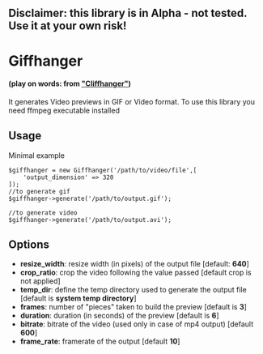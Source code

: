 ## Disclaimer: this library is in Alpha - not tested. Use it at your own risk!

# Giffhanger
#### (play on words: from ["Cliffhanger"](https://en.wikipedia.org/wiki/Cliffhanger))
It generates Video previews in GIF or Video format.
To use this library you need ffmpeg executable installed

## Usage
Minimal example
```
$giffhanger = new Giffhanger('/path/to/video/file',[
    'output_dimension' => 320
]);
//to generate gif
$giffhanger->generate('/path/to/output.gif');

//to generate video
$giffhanger->generate('/path/to/output.avi');
```

## Options
- **resize_width**: resize width (in pixels) of the output file [default: **640**]
- **crop_ratio**: crop the video following the value passed [default crop is not applied]
- **temp_dir**: define the temp directory used to generate the output file [default is **system temp directory**]
- **frames**: number of "pieces" taken to build the preview [default is **3**]
- **duration**: duration (in seconds) of the preview [default is **6**]
- **bitrate**: bitrate of the video (used only in case of mp4 output) [default **600**]
- **frame_rate**: framerate of the output [default **10**]

